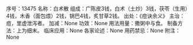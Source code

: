 序号：13475
名称：白术散
组成：广陈皮3钱，白术（土炒）3钱，茯苓（生用）4钱，木香（面包煨）2钱，锅巴4钱，炙甘草2钱。
出处：《痘诀余义》
主治：痘，里虚泄泻者。
加减：None
功效：None
用法用量：撒粥中与食。
制备方法：上为细末。
临床应用：None
各家论述：None
用药禁忌：None
附注：None
